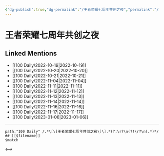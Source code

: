 ```yaml
---
{"dg-publish":true,"dg-permalink":"/王者荣耀七周年共创之夜","permalink":"/王者荣耀七周年共创之夜/","title":"王者荣耀七周年共创之夜","tags":[null],"created":"2022-11-08T23:39:33.000+08:00","updated":"2023-04-10T16:26:28.471+08:00"}
---
```


# 王者荣耀七周年共创之夜

## Linked Mentions
- [[100 Daily/2022-10-19\|2022-10-19]]
- [[100 Daily/2022-10-20\|2022-10-20]]
- [[100 Daily/2022-10-21\|2022-10-21]]
- [[100 Daily/2022-11-04\|2022-11-04]]
- [[100 Daily/2022-11-11\|2022-11-11]]
- [[100 Daily/2022-11-12\|2022-11-12]]
- [[100 Daily/2022-11-13\|2022-11-13]]
- [[100 Daily/2022-11-14\|2022-11-14]]
- [[100 Daily/2022-11-16\|2022-11-16]]
- [[100 Daily/2022-11-17\|2022-11-17]]
- [[100 Daily/2023-01-06\|2023-01-06]]


---

```expander
path:"100 Daily" /.*\[\[王者荣耀七周年共创之夜\]\].*(?:\r?\n(?!\r?\n).*)*/
## [[$filename]]
$match
```

<-->
